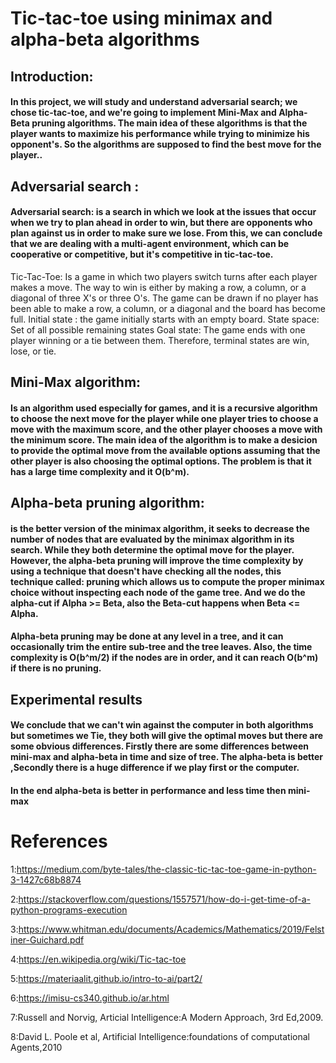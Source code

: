 # Tic-tac-toe using minimax and alpha-beta algorithms

## Introduction: 
#### In this project, we will study and understand adversarial search; we chose tic-tac-toe, and we're going to implement Mini-Max and Alpha-Beta pruning algorithms. The main idea of these algorithms is that the player wants to maximize his performance while trying to minimize his opponent's. So the algorithms are supposed to find the best move for the player..

## Adversarial search : 
#### Adversarial search: is a search in which we look at the issues that occur when we try to plan ahead in order to win, but there are opponents who plan against us in order to make sure we lose. From this, we can conclude that we are dealing with a multi-agent environment, which can be cooperative or competitive, but it's competitive in tic-tac-toe.

Tic-Tac-Toe:
Is a game in which two players switch turns after each player makes a move. The way to win is either by making a row, a column, or a diagonal of three X's or three O's.
The game can be drawn if no player has been able to make a row, a column, or a diagonal and the board has become full.
Initial state : the game initially starts with an empty board.
State space: Set of all possible remaining states
Goal state: The game ends with one player winning or a tie between them. Therefore, terminal states are win, lose, or tie.

## Mini-Max algorithm:
#### Is an algorithm used especially for games, and it is a recursive algorithm to choose the next move for the player while one player tries to choose a move with the maximum score, and the other player chooses a move with the minimum score. The main idea of the algorithm is to make a desicion to provide the optimal move from the available options assuming that the other player is also choosing the optimal options. The problem is that it has a large time complexity and it O(b^m).


## Alpha-beta pruning algorithm:
#### is the better version of the minimax algorithm, it seeks to decrease the number of nodes that are evaluated by the minimax algorithm in its search. While they both determine the optimal move for the player. However, the alpha-beta pruning will improve the time complexity by using a technique that doesn't have checking all the nodes, this technique called: pruning which allows us to compute the proper minimax choice without inspecting each node of the game tree. And we do the alpha-cut if Alpha >= Beta, also the Beta-cut happens when Beta <= Alpha.

#### Alpha-beta pruning may be done at any level in a tree, and it can occasionally trim the entire sub-tree and the tree leaves. Also, the time complexity is O(b^m/2) if the nodes are in order, and it can reach O(b^m) if there is no pruning.


## Experimental results
#### We conclude that we can't win against the computer in both algorithms but sometimes we Tie, they both will give the optimal moves but there are some obvious differences. Firstly there are some differences between mini-max and alpha-beta in time and size of tree. The alpha-beta is better ,Secondly there is a huge difference if we play first or the computer.
#### In the end alpha-beta is better in performance and less time then mini-max

# References 
1:https://medium.com/byte-tales/the-classic-tic-tac-toe-game-in-python-3-1427c68b8874

2:https://stackoverflow.com/questions/1557571/how-do-i-get-time-of-a-python-programs-execution

3:https://www.whitman.edu/documents/Academics/Mathematics/2019/Felstiner-Guichard.pdf

4:https://en.wikipedia.org/wiki/Tic-tac-toe

5:https://materiaalit.github.io/intro-to-ai/part2/

6:https://imisu-cs340.github.io/ar.html

7:Russell and Norvig, Articial Intelligence:A Modern Approach, 3rd Ed,2009.

8:David L. Poole et al, Artificial Intelligence:foundations of computational Agents,2010
